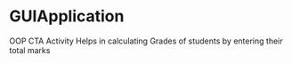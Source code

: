 # GUIApplication
OOP CTA Activity
Helps in calculating Grades of students by entering their total marks 
